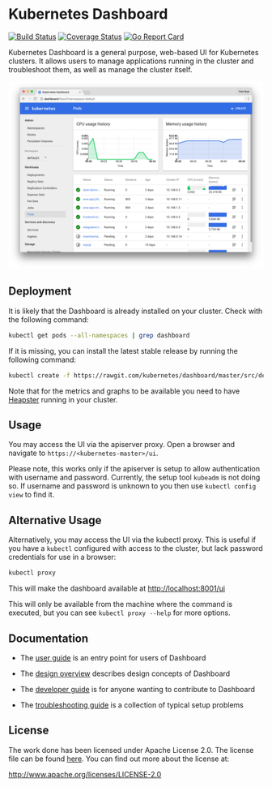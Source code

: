 # Kubernetes Dashboard
[![Build Status](https://travis-ci.org/kubernetes/dashboard.svg?branch=master)](https://travis-ci.org/kubernetes/dashboard)
[![Coverage Status](https://codecov.io/github/kubernetes/dashboard/coverage.svg?branch=master)](https://codecov.io/github/kubernetes/dashboard?branch=master)
[![Go Report Card](https://goreportcard.com/badge/github.com/kubernetes/dashboard)](https://goreportcard.com/report/github.com/kubernetes/dashboard)

Kubernetes Dashboard is a general purpose, web-based UI for Kubernetes clusters. It allows users to
manage applications running in the cluster and troubleshoot them, as well as manage the cluster
itself.

![Dashboard UI workloads page](docs/dashboard-ui.png)

## Deployment
It is likely that the Dashboard is already installed on your cluster. Check with the following command:
```bash
kubectl get pods --all-namespaces | grep dashboard
```


If it is missing, you can install the latest stable release by running the following command:
```bash
kubectl create -f https://rawgit.com/kubernetes/dashboard/master/src/deploy/kubernetes-dashboard.yaml
```
Note that for the metrics and graphs to be available you need to have [Heapster](https://github.com/kubernetes/heapster/) running in your cluster.

## Usage
You may access the UI via the apiserver proxy. Open a browser and navigate to `https://<kubernetes-master>/ui`.

Please note, this works only if the apiserver is setup to allow authentication with username and password. Currently, the setup tool `kubeadm` is not doing so. If username and password is unknown to you then use `kubectl config view` to find it.



## Alternative Usage
Alternatively, you may access the UI via the kubectl proxy. This is useful if you have a `kubectl`
configured with access to the cluster, but lack password credentials for use in a browser:

```bash
kubectl proxy
```

This will make the dashboard available at [http://localhost:8001/ui](http://localhost:8001/ui)

This will only be available from the machine where the command is executed, but you can see
`kubectl proxy --help` for more options.

## Documentation

* The [user guide](http://kubernetes.io/docs/user-guide/ui/) is an entry point for users of Dashboard

* The [design overview](docs/design/README.md) describes design concepts of Dashboard

* The [developer guide](docs/devel/README.md) is for anyone wanting to contribute to Dashboard

* The [troubleshooting guide](docs/user-guide/troubleshooting.md) is a collection of typical setup problems

## License

The work done has been licensed under Apache License 2.0. The license file can be found
[here](LICENSE). You can find out more about the license at:

http://www.apache.org/licenses/LICENSE-2.0
